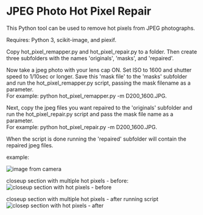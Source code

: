 # JPEG Photo Hot Pixel Repair
This Python tool can be used to remove hot pixels from JPEG photographs.

Requires: Python 3, scikit-image, and piexif.
 
Copy hot_pixel_remapper.py and hot_pixel_repair.py to a folder.  Then create three subfolders with the names 'originals', 'masks', and 'repaired'.
 
Now take a jpeg photo with your lens cap ON.  Set ISO to 1600 and shutter speed to 1/10sec or longer.  Save this 'mask file' to the 'masks' subfolder and run the hot_pixel_remapper.py script, passing the mask filename as a parameter.  
For example: python hot_pixel_remapper.py -m D200_1600.JPG.
 
Next, copy the jpeg files you want repaired to the 'originals' subfolder and run the hot_pixel_repair.py script and pass the mask file name as a parameter.  
For example: python hot_pixel_repair.py -m D200_1600.JPG.  

When the script is done running the 'repaired' subfolder will contain the repaired jpeg files.

example:

![image from camera](https://github.com/VinnieM-3/JPEG-Photo-Hot-Pixel-Repair/blob/master/image.JPG)

closeup section with multiple hot pixels - before:
![closeup section with hot pixels - before](https://github.com/VinnieM-3/JPEG-Photo-Hot-Pixel-Repair/blob/master/before.jpg)

closeup section with multiple hot pixels - after running script
![closep section with hot pixels - after](https://github.com/VinnieM-3/JPEG-Photo-Hot-Pixel-Repair/blob/master/after.jpg)
